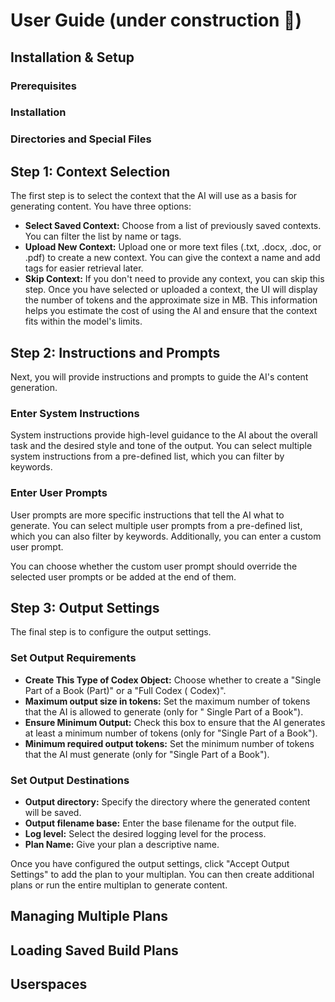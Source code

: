 # User Guide (under construction 🚧)

## Installation & Setup

### Prerequisites

### Installation

### Directories and Special Files

## Step 1: Context Selection

The first step is to select the context that the AI will use as a basis for generating content. You have three options:

* **Select Saved Context:** Choose from a list of previously saved contexts. You can filter the list by name or tags.
* **Upload New Context:** Upload one or more text files (.txt, .docx, .doc, or .pdf) to create a new context. You can
  give the context a name and add tags for easier retrieval later.
* **Skip Context:** If you don't need to provide any context, you can skip this step.
  Once you have selected or uploaded a context, the UI will display the number of tokens and the approximate size in MB.
  This information helps you estimate the cost of using the AI and ensure that the context fits within the model's
  limits.

## Step 2: Instructions and Prompts

Next, you will provide instructions and prompts to guide the AI's content generation.

### Enter System Instructions

System instructions provide high-level guidance to the AI about the overall task and the desired style and tone of the
output. You can select multiple system instructions from a pre-defined list, which you can filter by keywords.

### Enter User Prompts

User prompts are more specific instructions that tell the AI what to generate. You can select multiple user prompts from
a pre-defined list, which you can also filter by keywords. Additionally, you can enter a custom user prompt.

You can choose whether the custom user prompt should override the selected user prompts or be added at the end of them.

## Step 3: Output Settings

The final step is to configure the output settings.

### Set Output Requirements

* **Create This Type of Codex Object:** Choose whether to create a "Single Part of a Book (Part)" or a "Full Codex (
  Codex)".
* **Maximum output size in tokens:** Set the maximum number of tokens that the AI is allowed to generate (only for "
  Single Part of a Book").
* **Ensure Minimum Output:** Check this box to ensure that the AI generates at least a minimum number of tokens (only
  for "Single Part of a Book").
* **Minimum required output tokens:** Set the minimum number of tokens that the AI must generate (only for "Single Part
  of a Book").

### Set Output Destinations

* **Output directory:** Specify the directory where the generated content will be saved.
* **Output filename base:** Enter the base filename for the output file.
* **Log level:** Select the desired logging level for the process.
* **Plan Name:** Give your plan a descriptive name.

Once you have configured the output settings, click "Accept Output Settings" to add the plan to your multiplan. You can
then create additional plans or run the entire multiplan to generate content.

## Managing Multiple Plans

## Loading Saved Build Plans

## Userspaces
